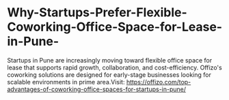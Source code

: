 # Why-Startups-Prefer-Flexible-Coworking-Office-Space-for-Lease-in-Pune-
Startups in Pune are increasingly moving toward flexible office space for lease that supports rapid growth, collaboration, and cost-efficiency. Offizo's coworking solutions are designed for early-stage businesses looking for scalable environments in prime area.Visit: https://offizo.com/top-advantages-of-coworking-office-spaces-for-startups-in-pune/
